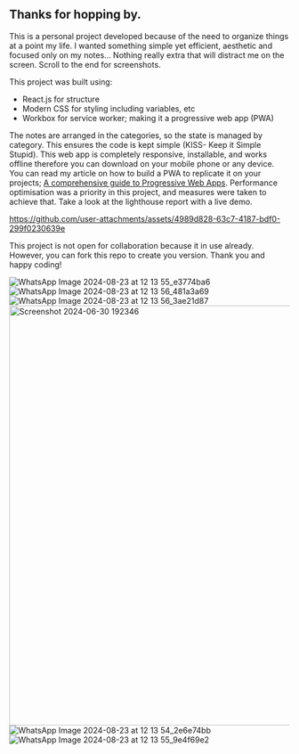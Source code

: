 ## **Thanks for hopping by.** 
This is a personal project developed because of the need to organize things at a point my life. I wanted something simple yet efficient, aesthetic and focused only on my notes...
Nothing really extra that will distract me on the screen. Scroll to the end for screenshots.

This project was built using:
- React.js for structure
- Modern CSS for styling including variables, etc
- Workbox for service worker; making it a progressive web app (PWA)

The notes are arranged in the categories, so the state is managed by category. This ensures the code is kept simple (KISS- Keep it Simple Stupid).
This web app  is completely responsive, installable, and works offline therefore you can download on your mobile phone or any device. You can read my article on how to build a PWA to replicate it on your projects;
[A comprehensive guide to Progressive Web Apps](https://dev.to/udoka033/progressive-web-apps-pwa-a-comprehensive-guide-57ii).
Performance optimisation was a priority in this project, and measures were taken to achieve that. Take a look at the lighthouse report with a live demo.


https://github.com/user-attachments/assets/4989d828-63c7-4187-bdf0-299f0230639e




This project is not open for collaboration because it in use already. However, you can fork this repo to create you version. Thank you and happy coding!


 

![WhatsApp Image 2024-08-23 at 12 13 55_e3774ba6](https://github.com/user-attachments/assets/db22c2c8-6fee-4cbe-b88f-0355d238659e)
![WhatsApp Image 2024-08-23 at 12 13 56_481a3a69](https://github.com/user-attachments/assets/0f4b35be-2fcb-41f1-8716-37fc1efe88b1)
![WhatsApp Image 2024-08-23 at 12 13 56_3ae21d87](https://github.com/user-attachments/assets/fc988f16-d745-4e46-b3ca-272a98b31f76)
<img width="754" alt="Screenshot 2024-06-30 192346" src="https://github.com/user-attachments/assets/b428be9f-dd2d-4db3-9b81-20fbd1acb9e9">
![WhatsApp Image 2024-08-23 at 12 13 54_2e6e74bb](https://github.com/user-attachments/assets/7788c0ae-82ca-41d8-af00-39c9dbaff706)
![WhatsApp Image 2024-08-23 at 12 13 55_9e4f69e2](https://github.com/user-attachments/assets/e5314c7f-5e91-4eba-bd73-9e897f60d7ac)

